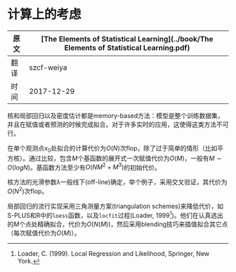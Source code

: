 # 计算上的考虑

| 原文   | [The Elements of Statistical Learning](../book/The Elements of Statistical Learning.pdf) |
| ---- | ---------------------------------------- |
| 翻译   | szcf-weiya                               |
| 时间   | 2017-12-29                    |


核和局部回归以及密度估计都是memory-based方法：模型是整个训练数据集，并且在赋值或者预测的时候完成拟合。对于许多实时的应用，这使得这类方法不可行。

在单个观测点$x_0$处拟合的计算代价为$O(N)$次flop，除了过于简单的情形（比如平方核）。通过比较，包含$M$个基函数的展开式一次赋值代价为$O(M)$，一般有$M\sim O(log N)$。基函数方法至少有$O(NM^2+M^3)$的初始代价。

核方法的光滑参数$\lambda$一般线下(off-line)确定，举个例子，采用交叉验证，其代价为$O(N^2)$次flop。

局部回归的流行实现采用三角测量方案(triangulation schemes)来降低代价，如S-PLUS和R中的`loess`函数，以及`locfit`过程(Loader, 1999[^1])。他们在认真选出的$M$个点处精确拟合，代价为$O(N(M))$，然后采用blending技巧来插值拟合其它点（每次赋值代价为$O(M)$）。

[^1]: Loader, C. (1999). Local Regression and Likelihood, Springer, New York.
